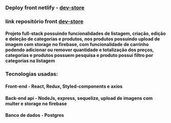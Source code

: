 ### Deploy front netlify - [dev-store](https://dev-store-app.netlify.app)

### link repositório front [dev-store](https://github.com/lucashrv/dev-store)

#### Projeto full-stack possuindo funcionalidades de listagem, criação, edição e deleção de categorias e produtos, nos produtos possuindo upload de imagem com storage no firebase, com funcionalidade de carrinho podendo adicionar ou remover quantidade e totalização dos preços, categorias e produtos possuem pesquisa e produto possui filtro por categorias na listagem

### Tecnologias usadas:
#### Front-end - React, Redux, Styled-components e axios
#### Back-end api - NodeJs, express, sequelize, upload de imagens com multer e storage no firebase
#### Banco de dados - Postgres
